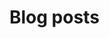 # Blog posts
<!-- BLOG-POST-LIST:START -->
<!-- BLOG-POST-LIST:END -->

<!--START_SECTION:waka-->
<!--END_SECTION:waka-->
